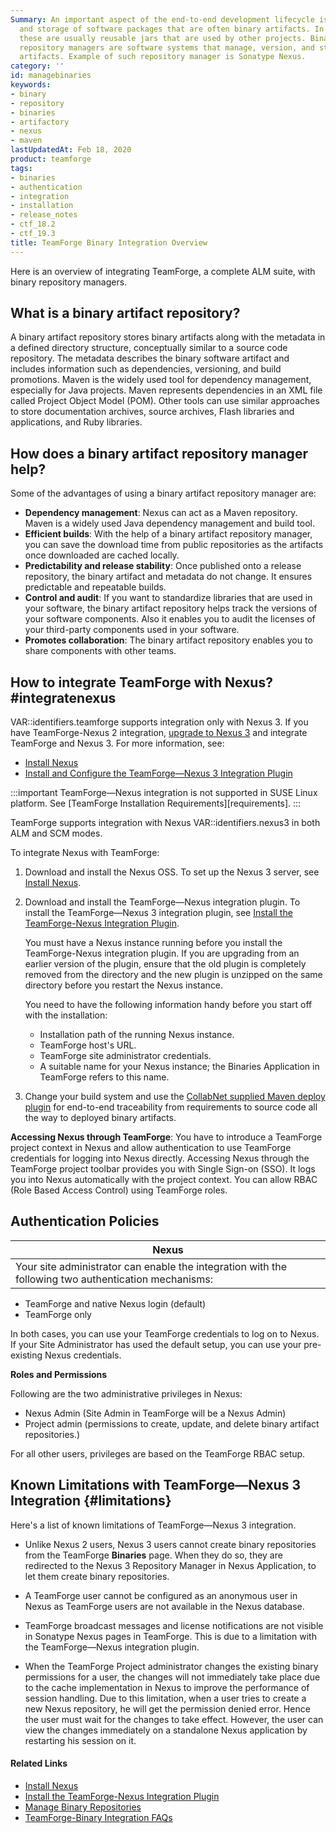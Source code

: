 ```yaml
---
Summary: An important aspect of the end-to-end development lifecycle is the creation
  and storage of software packages that are often binary artifacts. In the Java world,
  these are usually reusable jars that are used by other projects. Binary artifact
  repository managers are software systems that manage, version, and store binary
  artifacts. Example of such repository manager is Sonatype Nexus.
category: ''
id: managebinaries
keywords:
- binary
- repository
- binaries
- artifactory
- nexus
- maven
lastUpdatedAt: Feb 18, 2020
product: teamforge
tags:
- binaries
- authentication
- integration
- installation
- release_notes
- ctf_18.2
- ctf_19.3
title: TeamForge Binary Integration Overview
---
```



Here is an overview of integrating TeamForge, a complete ALM suite, with binary repository managers.

## What is a binary artifact repository?
A binary artifact repository stores binary artifacts along with the metadata in a defined directory structure, conceptually similar to a source code repository. The metadata describes the binary software artifact and includes information such as dependencies, versioning, and build promotions. Maven is the widely used tool for dependency management, especially for Java projects. Maven represents dependencies in an XML file called Project Object Model (POM). Other tools can use similar approaches to store documentation archives, source archives, Flash libraries and applications, and Ruby libraries.

## How does a binary artifact repository manager help?
Some of the advantages of using a binary artifact repository manager are:

* **Dependency management**: Nexus can act as a Maven repository. Maven is a widely used Java dependency management and build tool.
* **Efficient builds**: With the help of a binary artifact repository manager, you can save the download time from public repositories as the artifacts once downloaded are cached locally.
* **Predictability and release stability**: Once published onto a release repository, the binary artifact and metadata do not change. It ensures predictable and repeatable builds.
* **Control and audit**: If you want to standardize libraries that are used in your software, the binary artifact repository helps track the versions of your software components. Also it enables you to audit the licenses of your third-party components used in your software.
* **Promotes collaboration**: The binary artifact repository enables you to share components with other teams.

## How to integrate TeamForge with Nexus? #integratenexus

VAR::identifiers.teamforge supports integration only with Nexus 3. If you have TeamForge-Nexus 2 integration, [upgrade to Nexus 3](../IntegrationPages/installnexus#upgradenexus2to3) and integrate TeamForge and Nexus 3. For more information, see:
* [Install Nexus](../IntegrationPages/installnexus)
* [Install and Configure the TeamForge—Nexus 3 Integration Plugin](../IntegrationPages/installnexusplugin#installtfnexus3plugin)

:::important
TeamForge—Nexus integration is not supported in SUSE Linux platform. See [TeamForge Installation Requirements][requirements].
:::

TeamForge supports integration with Nexus VAR::identifiers.nexus3 in both ALM and SCM modes.

To integrate Nexus with TeamForge:
1. Download and install the Nexus OSS. To set up the Nexus 3 server, see [Install Nexus](../IntegrationPages/installnexus).
2. Download and install the TeamForge—Nexus integration plugin. To install the TeamForge—Nexus 3 integration plugin, see [Install the TeamForge-Nexus Integration Plugin](../IntegrationPages/installnexusplugin).
   
   You must have a Nexus instance running before you install the TeamForge-Nexus integration plugin. If you are upgrading from an earlier version of the plugin, ensure that the old plugin is completely removed from the directory and the new plugin is unzipped on the same directory before you restart the Nexus instance.

   You need to have the following information handy before you start off with the installation:
   * Installation path of the running Nexus instance.
   * TeamForge host's URL.
   * TeamForge site administrator credentials.
   * A suitable name for your Nexus instance; the Binaries Application in TeamForge refers to this name.
3. Change your build system and use the [CollabNet supplied Maven deploy plugin](../WEBRPages/configuremavenplugin) for end-to-end traceability from requirements to source code all the way to deployed binary artifacts.

**Accessing Nexus through TeamForge**: You have to introduce a TeamForge project context in Nexus and allow authentication to use TeamForge credentials for logging into Nexus directly. Accessing Nexus through the TeamForge project toolbar provides you with Single Sign-on (SSO). It logs you into Nexus automatically with the project context. You can allow RBAC (Role Based Access Control) using TeamForge roles.

## Authentication Policies

| Nexus |
|-------|
| Your site administrator can enable the integration with the following two authentication mechanisms:

  - TeamForge and native Nexus login (default)
  - TeamForge only

  In both cases, you can use your TeamForge credentials to log on to Nexus. If your Site Administrator has used the default setup, you can use your pre-existing Nexus credentials.

  **Roles and Permissions**

  Following are the two administrative privileges in Nexus:

  - Nexus Admin (Site Admin in TeamForge will be a Nexus Admin)
  - Project admin (permissions to create, update, and delete binary artifact repositories.)

  For all other users, privileges are based on the TeamForge RBAC setup.


## Known Limitations with TeamForge—Nexus 3 Integration {#limitations}

Here's a list of known limitations of TeamForge—Nexus 3 integration.

* Unlike Nexus 2 users, Nexus 3 users cannot create binary repositories from the TeamForge **Binaries** page. When they do so, they are redirected to the Nexus 3 Repository Manager in Nexus Application, to let them create binary repositories.
  
* A TeamForge user cannot be configured as an anonymous user in Nexus as TeamForge users are not available in the Nexus database.

* TeamForge broadcast messages and license notifications are not visible in Sonatype Nexus pages in TeamForge. This is due to a limitation with the TeamForge&mdash;Nexus integration plugin.

* When the TeamForge Project administrator changes the existing binary permissions for a user, the changes will not immediately take place due to the cache implementation in Nexus to improve the performance of session handling. Due to this limitation, when a user tries to create a new Nexus repository, he will get the permission denied error. Hence the user must wait for the changes to take effect. However, the user can view the changes immediately on a standalone Nexus application by restarting his session on it.

#### Related Links

* [Install Nexus](../IntegrationPages/installnexus)
* [Install the TeamForge-Nexus Integration Plugin](../IntegrationPages/installnexusplugin)
* [Manage Binary Repositories](../IntegrationPages/managebinaryrepos)
* [TeamForge-Binary Integration FAQs](../FAQPages/binaries-faqs)


